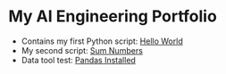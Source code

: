 # My AI Engineering Portfolio  
- Contains my first Python script: [Hello World](hello_world.py)  
- My second script: [Sum Numbers](sum_numbers.py)
- Data tool test: [Pandas Installed](pandas_test.py) 
